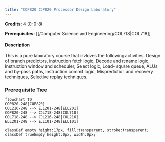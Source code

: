 ```yaml
---
title: "COP820 COP820 Processor Design Laboratory"
---
```

**Credits:** 4 (0-0-8)

**Prerequisites:** [[/Computer Science and Engineering/COL718|COL718]]

#### Description
This is a pure laboratory course that invloves the following activities. Design of branch predictors, instruction fetch logic, Decode and rename logic, Instruction window and scheduler, Select logic, Load- square queue, ALUs and by-pass paths, Instruction commit logic, Misprediction and recovery techniques, Selective replay techniques.

### Prerequisite Tree

```mermaid
flowchart TD
COP820-248[COP820]
COL216-248 --> ELL201-248[ELL201]
COP820-248 --> COL718-248[COL718]
COL718-248 --> COL216-248[COL216]
ELL201-248 --> ELL101-248[ELL101]

classDef empty height:17px, fill:transparent, stroke:transparent;
classDef trueEmpty height:0px, width:0px;
```